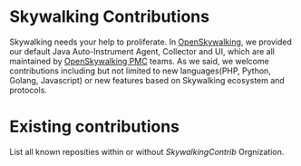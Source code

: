 # Skywalking Contributions
Skywalking needs your help to proliferate. In [OpenSkywalking](https://github.com/OpenSkywalking), we provided our default Java Auto-Instrument Agent, Collector and UI, which are all maintained by [OpenSkywalking PMC](https://github.com/OpenSkywalking/Organization#project-management-committee-pmc) teams. As we said, we welcome contributions including but not limited to new languages(PHP, Python, Golang, Javascript) or new features based on Skywalking ecosystem and protocols.

# Existing contributions
List all known reposities within or without *SkywalkingContrib* Orgnization.


